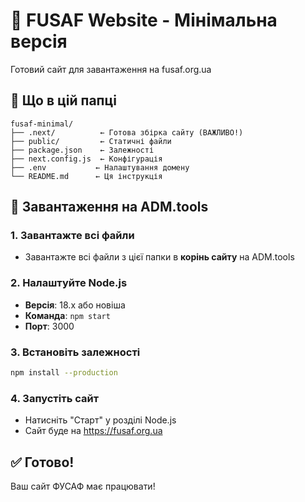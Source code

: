 # 🚀 FUSAF Website - Мінімальна версія

Готовий сайт для завантаження на fusaf.org.ua

## 📁 Що в цій папці

```
fusaf-minimal/
├── .next/          ← Готова збірка сайту (ВАЖЛИВО!)
├── public/         ← Статичні файли
├── package.json    ← Залежності
├── next.config.js  ← Конфігурація
├── .env           ← Налаштування домену
└── README.md      ← Ця інструкція
```

## 🎯 Завантаження на ADM.tools

### 1. Завантажте всі файли
- Завантажте всі файли з цієї папки в **корінь сайту** на ADM.tools

### 2. Налаштуйте Node.js
- **Версія**: 18.x або новіша
- **Команда**: `npm start`
- **Порт**: 3000

### 3. Встановіть залежності
```bash
npm install --production
```

### 4. Запустіть сайт
- Натисніть "Старт" у розділі Node.js
- Сайт буде на https://fusaf.org.ua

## ✅ Готово!

Ваш сайт ФУСАФ має працювати!
